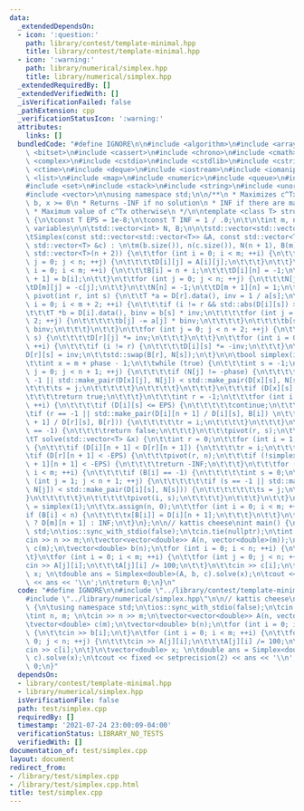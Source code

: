```yaml
---
data:
  _extendedDependsOn:
  - icon: ':question:'
    path: library/contest/template-minimal.hpp
    title: library/contest/template-minimal.hpp
  - icon: ':warning:'
    path: library/numerical/simplex.hpp
    title: library/numerical/simplex.hpp
  _extendedRequiredBy: []
  _extendedVerifiedWith: []
  _isVerificationFailed: false
  _pathExtension: cpp
  _verificationStatusIcon: ':warning:'
  attributes:
    links: []
  bundledCode: "#define IGNORE\n\n#include <algorithm>\n#include <array>\n#include\
    \ <bitset>\n#include <cassert>\n#include <chrono>\n#include <cmath>\n#include\
    \ <complex>\n#include <cstdio>\n#include <cstdlib>\n#include <cstring>\n#include\
    \ <ctime>\n#include <deque>\n#include <iostream>\n#include <iomanip>\n#include\
    \ <list>\n#include <map>\n#include <numeric>\n#include <queue>\n#include <random>\n\
    #include <set>\n#include <stack>\n#include <string>\n#include <unordered_map>\n\
    #include <vector>\n\nusing namespace std;\n\n/**\n * Maximizes c^Tx given Ax <=\
    \ b, x >= 0\n * Returns -INF if no solution\n * INF if there are many good solutions\n\
    \ * Maximum value of c^Tx otherwise\n */\n\ntemplate <class T> struct Simplex\
    \ {\n\tconst T EPS = 1e-8;\n\tconst T INF = 1 / .0;\n\t\n\tint m, n; // constraints,\
    \ variables\n\n\tstd::vector<int> N, B;\n\n\tstd::vector<std::vector<T>> D;\n\n\
    \tSimplex(const std::vector<std::vector<T>> &A, const std::vector<T> &b, const\
    \ std::vector<T> &c) : \n\tm(b.size()), n(c.size()), N(n + 1), B(m), D(m + 2,\
    \ std::vector<T>(n + 2)) {\n\t\tfor (int i = 0; i < m; ++i) {\n\t\t\tfor (int\
    \ j = 0; j < n; ++j) {\n\t\t\t\tD[i][j] = A[i][j];\n\t\t\t}\n\t\t}\n\t\tfor (int\
    \ i = 0; i < m; ++i) {\n\t\t\tB[i] = n + i;\n\t\t\tD[i][n] = -1;\n\t\t\tD[i][n\
    \ + 1] = b[i];\n\t\t}\n\t\tfor (int j = 0; j < n; ++j) {\n\t\t\tN[j] = j;\n\t\t\
    \tD[m][j] = -c[j];\n\t\t}\n\t\tN[n] = -1;\n\t\tD[m + 1][n] = 1;\n\t}\n\n\tvoid\
    \ pivot(int r, int s) {\n\t\tT *a = D[r].data(), inv = 1 / a[s];\n\t\tfor (int\
    \ i = 0; i < m + 2; ++i) {\n\t\t\tif (i != r && std::abs(D[i][s]) > EPS) {\n\t\
    \t\t\tT *b = D[i].data(), binv = b[s] * inv;\n\t\t\t\tfor (int j = 0; j < n +\
    \ 2; ++j) {\n\t\t\t\t\tb[j] -= a[j] * binv;\n\t\t\t\t}\n\t\t\t\tb[s] = a[s] *\
    \ binv;\n\t\t\t}\n\t\t}\n\t\tfor (int j = 0; j < n + 2; ++j) {\n\t\t\tif (j !=\
    \ s) {\n\t\t\t\tD[r][j] *= inv;\n\t\t\t}\n\t\t}\n\t\tfor (int i = 0; i < m + 2;\
    \ ++i) {\n\t\t\tif (i != r) {\n\t\t\t\tD[i][s] *= -inv;\n\t\t\t}\n\t\t}\n\t\t\
    D[r][s] = inv;\n\t\tstd::swap(B[r], N[s]);\n\t}\n\n\tbool simplex(int phase) {\n\
    \t\tint x = m + phase - 1;\n\t\twhile (true) {\n\t\t\tint s = -1;\n\t\t\tfor (int\
    \ j = 0; j < n + 1; ++j) {\n\t\t\t\tif (N[j] != -phase) {\n\t\t\t\t\tif (s ==\
    \ -1 || std::make_pair(D[x][j], N[j]) < std::make_pair(D[x][s], N[s])) {\n\t\t\
    \t\t\t\ts = j;\n\t\t\t\t\t}\n\t\t\t\t}\n\t\t\t}\n\t\t\tif (D[x][s] >= -EPS) {\n\
    \t\t\t\treturn true;\n\t\t\t}\n\t\t\tint r = -1;\n\t\t\tfor (int i = 0; i < m;\
    \ ++i) {\n\t\t\t\tif (D[i][s] <= EPS) {\n\t\t\t\t\tcontinue;\n\t\t\t\t}\n\t\t\t\
    \tif (r == -1 || std::make_pair(D[i][n + 1] / D[i][s], B[i]) \n\t\t\t\t\t< std::make_pair(D[r][n\
    \ + 1] / D[r][s], B[r])) {\n\t\t\t\t\tr = i;\n\t\t\t\t}\n\t\t\t}\n\t\t\tif (r\
    \ == -1) {\n\t\t\t\treturn false;\n\t\t\t}\n\t\t\tpivot(r, s);\n\t\t}\n\t}\n\n\
    \tT solve(std::vector<T> &x) {\n\t\tint r = 0;\n\t\tfor (int i = 1; i < m; ++i)\
    \ {\n\t\t\tif (D[i][n + 1] < D[r][n + 1]) {\n\t\t\t\tr = i;\n\t\t\t}\n\t\t}\n\t\
    \tif (D[r][n + 1] < -EPS) {\n\t\t\tpivot(r, n);\n\t\t\tif (!simplex(2) || D[m\
    \ + 1][n + 1] < -EPS) {\n\t\t\t\treturn -INF;\n\t\t\t}\n\t\t\tfor (int i = 0;\
    \ i < m; ++i) {\n\t\t\t\tif (B[i] == -1) {\n\t\t\t\t\tint s = 0;\n\t\t\t\t\tfor\
    \ (int j = 1; j < n + 1; ++j) {\n\t\t\t\t\t\tif (s == -1 || std::make_pair(D[i][j],\
    \ N[j]) < std::make_pair(D[i][s], N[s])) {\n\t\t\t\t\t\t\ts = j;\n\t\t\t\t\t\t\
    }\n\t\t\t\t\t}\n\t\t\t\t\tpivot(i, s);\n\t\t\t\t}\n\t\t\t}\n\t\t}\n\t\tbool ok\
    \ = simplex(1);\n\t\tx.assign(n, 0);\n\t\tfor (int i = 0; i < m; ++i) {\n\t\t\t\
    if (B[i] < n) {\n\t\t\t\tx[B[i]] = D[i][n + 1];\n\t\t\t}\n\t\t}\n\t\treturn ok\
    \ ? D[m][n + 1] : INF;\n\t}\n};\n\n// kattis cheese\nint main() {\n\tusing namespace\
    \ std;\n\tios::sync_with_stdio(false);\n\tcin.tie(nullptr);\n\tint n, m; \n\t\
    cin >> n >> m;\n\tvector<vector<double>> A(n, vector<double>(m));\n\tvector<double>\
    \ c(m);\n\tvector<double> b(n);\n\tfor (int i = 0; i < n; ++i) {\n\t\tcin >> b[i];\n\
    \t}\n\tfor (int i = 0; i < m; ++i) {\n\t\tfor (int j = 0; j < n; ++j) {\n\t\t\t\
    cin >> A[j][i];\n\t\t\tA[j][i] /= 100;\n\t\t}\n\t\tcin >> c[i];\n\t}\n\tvector<double>\
    \ x; \n\tdouble ans = Simplex<double>(A, b, c).solve(x);\n\tcout << fixed << setprecision(2)\
    \ << ans << '\\n';\n\treturn 0;\n}\n"
  code: "#define IGNORE\n\n#include \"../library/contest/template-minimal.hpp\"\n\
    #include \"../library/numerical/simplex.hpp\"\n\n// kattis cheese\nint main()\
    \ {\n\tusing namespace std;\n\tios::sync_with_stdio(false);\n\tcin.tie(nullptr);\n\
    \tint n, m; \n\tcin >> n >> m;\n\tvector<vector<double>> A(n, vector<double>(m));\n\
    \tvector<double> c(m);\n\tvector<double> b(n);\n\tfor (int i = 0; i < n; ++i)\
    \ {\n\t\tcin >> b[i];\n\t}\n\tfor (int i = 0; i < m; ++i) {\n\t\tfor (int j =\
    \ 0; j < n; ++j) {\n\t\t\tcin >> A[j][i];\n\t\t\tA[j][i] /= 100;\n\t\t}\n\t\t\
    cin >> c[i];\n\t}\n\tvector<double> x; \n\tdouble ans = Simplex<double>(A, b,\
    \ c).solve(x);\n\tcout << fixed << setprecision(2) << ans << '\\n';\n\treturn\
    \ 0;\n}"
  dependsOn:
  - library/contest/template-minimal.hpp
  - library/numerical/simplex.hpp
  isVerificationFile: false
  path: test/simplex.cpp
  requiredBy: []
  timestamp: '2021-07-24 23:00:09-04:00'
  verificationStatus: LIBRARY_NO_TESTS
  verifiedWith: []
documentation_of: test/simplex.cpp
layout: document
redirect_from:
- /library/test/simplex.cpp
- /library/test/simplex.cpp.html
title: test/simplex.cpp
---
```

